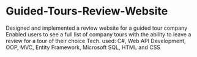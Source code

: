 # Guided-Tours-Review-Website
Designed and implemented a review website for a guided tour company  Enabled users to see a full list of company tours with the ability to leave a review for a tour of their choice Tech. used: C#,  Web API Development, OOP,  MVC, Entity Framework, Microsoft SQL, HTML and CSS
